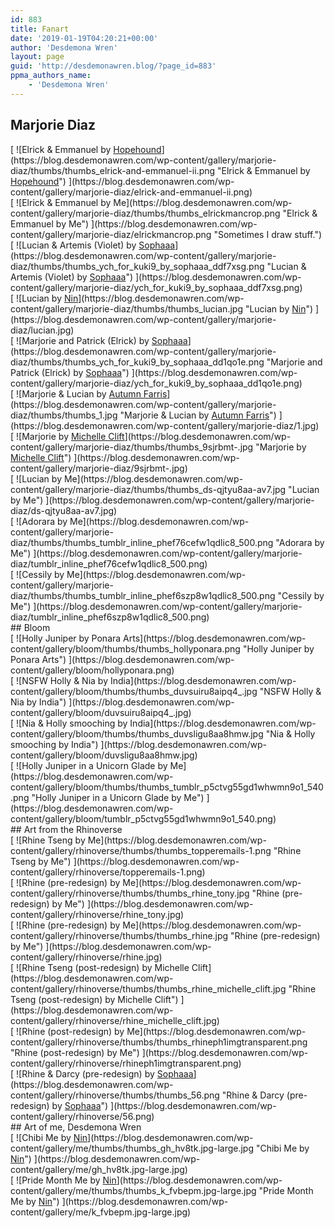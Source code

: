```yaml
---
id: 883
title: Fanart
date: '2019-01-19T04:20:21+00:00'
author: 'Desdemona Wren'
layout: page
guid: 'http://desdemonawren.blog/?page_id=883'
ppma_authors_name:
    - 'Desdemona Wren'
---
```


## Marjorie Diaz

<div class="ngg-galleryoverview default-view " id="ngg-gallery-aed252589d55f7bf7ba0a9c0338d089d-1"> <div class="ngg-gallery-thumbnail-box " id="ngg-image-0"><div class="ngg-gallery-thumbnail"> [ ![Elrick & Emmanuel by <a href="https://www.instagram.com/hopehound_/">Hopehound</a>](https://blog.desdemonawren.com/wp-content/gallery/marjorie-diaz/thumbs/thumbs_elrick-and-emmanuel-ii.png "Elrick & Emmanuel by <a href="https://www.instagram.com/hopehound_/">Hopehound</a>") ](https://blog.desdemonawren.com/wp-content/gallery/marjorie-diaz/elrick-and-emmanuel-ii.png) </div> </div><div class="ngg-gallery-thumbnail-box " id="ngg-image-1"><div class="ngg-gallery-thumbnail"> [ ![Elrick & Emmanuel by Me](https://blog.desdemonawren.com/wp-content/gallery/marjorie-diaz/thumbs/thumbs_elrickmancrop.png "Elrick & Emmanuel by Me") ](https://blog.desdemonawren.com/wp-content/gallery/marjorie-diaz/elrickmancrop.png "Sometimes I draw stuff.") </div> </div><div class="ngg-gallery-thumbnail-box " id="ngg-image-2"><div class="ngg-gallery-thumbnail"> [ ![Lucian & Artemis (Violet) by <a href="https://www.deviantart.com/sophaaa">Sophaaa</a>](https://blog.desdemonawren.com/wp-content/gallery/marjorie-diaz/thumbs/thumbs_ych_for_kuki9_by_sophaaa_ddf7xsg.png "Lucian & Artemis (Violet) by <a href="https://www.deviantart.com/sophaaa">Sophaaa</a>") ](https://blog.desdemonawren.com/wp-content/gallery/marjorie-diaz/ych_for_kuki9_by_sophaaa_ddf7xsg.png) </div> </div><div class="ngg-gallery-thumbnail-box " id="ngg-image-3"><div class="ngg-gallery-thumbnail"> [ ![Lucian by <a href="https://ninjashield5.carrd.co/">Nin</a>](https://blog.desdemonawren.com/wp-content/gallery/marjorie-diaz/thumbs/thumbs_lucian.jpg "Lucian by <a href="https://ninjashield5.carrd.co/">Nin</a>") ](https://blog.desdemonawren.com/wp-content/gallery/marjorie-diaz/lucian.jpg) </div> </div><div class="ngg-gallery-thumbnail-box " id="ngg-image-4"><div class="ngg-gallery-thumbnail"> [ ![Marjorie and Patrick (Elrick) by <a href="https://www.deviantart.com/sophaaa">Sophaaa</a>](https://blog.desdemonawren.com/wp-content/gallery/marjorie-diaz/thumbs/thumbs_ych_for_kuki9_by_sophaaa_dd1qo1e.png "Marjorie and Patrick (Elrick) by <a href="https://www.deviantart.com/sophaaa">Sophaaa</a>") ](https://blog.desdemonawren.com/wp-content/gallery/marjorie-diaz/ych_for_kuki9_by_sophaaa_dd1qo1e.png) </div> </div><div class="ngg-gallery-thumbnail-box " id="ngg-image-5"><div class="ngg-gallery-thumbnail"> [ ![Marjorie & Lucian by <a href="https://twitter.com/AutumnArt18">Autumn Farris</a>](https://blog.desdemonawren.com/wp-content/gallery/marjorie-diaz/thumbs/thumbs_1.jpg "Marjorie & Lucian by <a href="https://twitter.com/AutumnArt18">Autumn Farris</a>") ](https://blog.desdemonawren.com/wp-content/gallery/marjorie-diaz/1.jpg) </div> </div><div class="ngg-gallery-thumbnail-box " id="ngg-image-6"><div class="ngg-gallery-thumbnail"> [ ![Marjorie by <a href="https://twitter.com/michelle_clift">Michelle Clift</a>](https://blog.desdemonawren.com/wp-content/gallery/marjorie-diaz/thumbs/thumbs_9sjrbmt-.jpg "Marjorie by <a href="https://twitter.com/michelle_clift">Michelle Clift</a>") ](https://blog.desdemonawren.com/wp-content/gallery/marjorie-diaz/9sjrbmt-.jpg) </div> </div><div class="ngg-gallery-thumbnail-box " id="ngg-image-7"><div class="ngg-gallery-thumbnail"> [ ![Lucian by Me](https://blog.desdemonawren.com/wp-content/gallery/marjorie-diaz/thumbs/thumbs_ds-qjtyu8aa-av7.jpg "Lucian by Me") ](https://blog.desdemonawren.com/wp-content/gallery/marjorie-diaz/ds-qjtyu8aa-av7.jpg) </div> </div><div class="ngg-gallery-thumbnail-box " id="ngg-image-8"><div class="ngg-gallery-thumbnail"> [ ![Adorara by Me](https://blog.desdemonawren.com/wp-content/gallery/marjorie-diaz/thumbs/thumbs_tumblr_inline_phef76cefw1qdlic8_500.png "Adorara by Me") ](https://blog.desdemonawren.com/wp-content/gallery/marjorie-diaz/tumblr_inline_phef76cefw1qdlic8_500.png) </div> </div><div class="ngg-gallery-thumbnail-box " id="ngg-image-9"><div class="ngg-gallery-thumbnail"> [ ![Cessily by Me](https://blog.desdemonawren.com/wp-content/gallery/marjorie-diaz/thumbs/thumbs_tumblr_inline_phef6szp8w1qdlic8_500.png "Cessily by Me") ](https://blog.desdemonawren.com/wp-content/gallery/marjorie-diaz/tumblr_inline_phef6szp8w1qdlic8_500.png) </div> </div>   
 <div class="ngg-clear"></div> </div>## Bloom

<div class="ngg-galleryoverview default-view " id="ngg-gallery-60a6b3b2340d5313af5cb9e5c6fd36ae-1"> <div class="ngg-gallery-thumbnail-box " id="ngg-image-0"><div class="ngg-gallery-thumbnail"> [ ![Holly Juniper by Ponara Arts](https://blog.desdemonawren.com/wp-content/gallery/bloom/thumbs/thumbs_hollyponara.png "Holly Juniper by Ponara Arts") ](https://blog.desdemonawren.com/wp-content/gallery/bloom/hollyponara.png) </div> </div><div class="ngg-gallery-thumbnail-box " id="ngg-image-1"><div class="ngg-gallery-thumbnail"> [ ![NSFW Holly & Nia by <a>India</a>](https://blog.desdemonawren.com/wp-content/gallery/bloom/thumbs/thumbs_duvsuiru8aipq4_.jpg "NSFW Holly & Nia by <a>India</a>") ](https://blog.desdemonawren.com/wp-content/gallery/bloom/duvsuiru8aipq4_.jpg) </div> </div><div class="ngg-gallery-thumbnail-box " id="ngg-image-2"><div class="ngg-gallery-thumbnail"> [ ![Nia & Holly smooching by <a>India</a>](https://blog.desdemonawren.com/wp-content/gallery/bloom/thumbs/thumbs_duvsligu8aa8hmw.jpg "Nia & Holly smooching by <a>India</a>") ](https://blog.desdemonawren.com/wp-content/gallery/bloom/duvsligu8aa8hmw.jpg) </div> </div><div class="ngg-gallery-thumbnail-box " id="ngg-image-3"><div class="ngg-gallery-thumbnail"> [ ![Holly Juniper in a Unicorn Glade by Me](https://blog.desdemonawren.com/wp-content/gallery/bloom/thumbs/thumbs_tumblr_p5ctvg55gd1whwmn9o1_540.png "Holly Juniper in a Unicorn Glade by Me") ](https://blog.desdemonawren.com/wp-content/gallery/bloom/tumblr_p5ctvg55gd1whwmn9o1_540.png) </div> </div>   
 <div class="ngg-clear"></div> </div>## Art from the Rhinoverse

<div class="ngg-galleryoverview default-view " id="ngg-gallery-c7157b502ffcb2a56136e144582fdb91-1"> <div class="ngg-gallery-thumbnail-box " id="ngg-image-0"><div class="ngg-gallery-thumbnail"> [ ![Rhine Tseng by Me](https://blog.desdemonawren.com/wp-content/gallery/rhinoverse/thumbs/thumbs_topperemails-1.png "Rhine Tseng by Me") ](https://blog.desdemonawren.com/wp-content/gallery/rhinoverse/topperemails-1.png) </div> </div><div class="ngg-gallery-thumbnail-box " id="ngg-image-1"><div class="ngg-gallery-thumbnail"> [ ![Rhine (pre-redesign) by Me](https://blog.desdemonawren.com/wp-content/gallery/rhinoverse/thumbs/thumbs_rhine_tony.jpg "Rhine (pre-redesign) by Me") ](https://blog.desdemonawren.com/wp-content/gallery/rhinoverse/rhine_tony.jpg) </div> </div><div class="ngg-gallery-thumbnail-box " id="ngg-image-2"><div class="ngg-gallery-thumbnail"> [ ![Rhine (pre-redesign) by Me](https://blog.desdemonawren.com/wp-content/gallery/rhinoverse/thumbs/thumbs_rhine.jpg "Rhine (pre-redesign) by Me") ](https://blog.desdemonawren.com/wp-content/gallery/rhinoverse/rhine.jpg) </div> </div><div class="ngg-gallery-thumbnail-box " id="ngg-image-3"><div class="ngg-gallery-thumbnail"> [ ![Rhine Tseng (post-redesign) by Michelle Clift](https://blog.desdemonawren.com/wp-content/gallery/rhinoverse/thumbs/thumbs_rhine_michelle_clift.jpg "Rhine Tseng (post-redesign) by Michelle Clift") ](https://blog.desdemonawren.com/wp-content/gallery/rhinoverse/rhine_michelle_clift.jpg) </div> </div><div class="ngg-gallery-thumbnail-box " id="ngg-image-4"><div class="ngg-gallery-thumbnail"> [ ![Rhine (post-redesign) by Me](https://blog.desdemonawren.com/wp-content/gallery/rhinoverse/thumbs/thumbs_rhineph1imgtransparent.png "Rhine (post-redesign) by Me") ](https://blog.desdemonawren.com/wp-content/gallery/rhinoverse/rhineph1imgtransparent.png) </div> </div><div class="ngg-gallery-thumbnail-box " id="ngg-image-5"><div class="ngg-gallery-thumbnail"> [ ![Rhine & Darcy (pre-redesign) by <a href="https://www.deviantart.com/sophaaa">Sophaaa</a>](https://blog.desdemonawren.com/wp-content/gallery/rhinoverse/thumbs/thumbs_56.png "Rhine & Darcy (pre-redesign) by <a href="https://www.deviantart.com/sophaaa">Sophaaa</a>") ](https://blog.desdemonawren.com/wp-content/gallery/rhinoverse/56.png) </div> </div>   
 <div class="ngg-clear"></div> </div>## Art of me, Desdemona Wren

<div class="ngg-galleryoverview default-view " id="ngg-gallery-e39150147f998c570e0d83f5df8a1765-1"> <div class="ngg-gallery-thumbnail-box " id="ngg-image-0"><div class="ngg-gallery-thumbnail"> [ ![Chibi Me by <a href="https://ninjashield5.carrd.co/">Nin</a>](https://blog.desdemonawren.com/wp-content/gallery/me/thumbs/thumbs_gh_hv8tk.jpg-large.jpg "Chibi Me by <a href="https://ninjashield5.carrd.co/">Nin</a>") ](https://blog.desdemonawren.com/wp-content/gallery/me/gh_hv8tk.jpg-large.jpg) </div> </div><div class="ngg-gallery-thumbnail-box " id="ngg-image-1"><div class="ngg-gallery-thumbnail"> [ ![Pride Month Me by <a href="https://ninjashield5.carrd.co/">Nin</a>](https://blog.desdemonawren.com/wp-content/gallery/me/thumbs/thumbs_k_fvbepm.jpg-large.jpg "Pride Month Me by <a href="https://ninjashield5.carrd.co/">Nin</a>") ](https://blog.desdemonawren.com/wp-content/gallery/me/k_fvbepm.jpg-large.jpg) </div> </div>   
 <div class="ngg-clear"></div> </div>